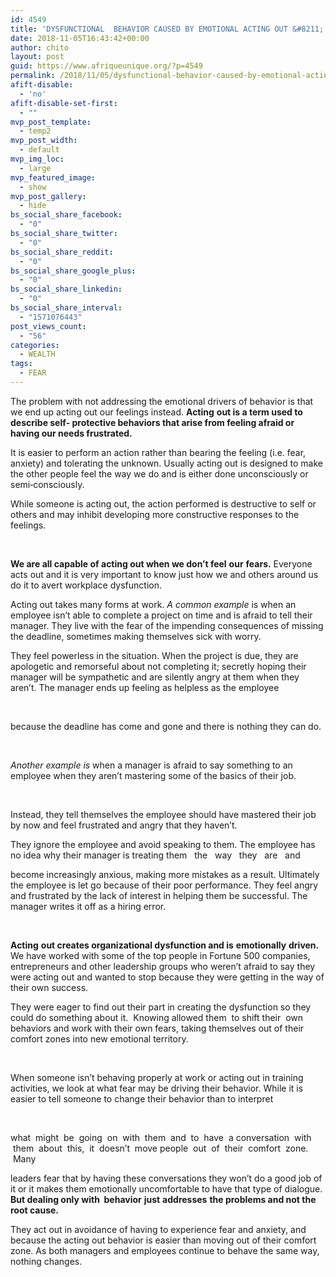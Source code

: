```yaml
---
id: 4549
title: 'DYSFUNCTIONAL  BEHAVIOR CAUSED BY EMOTIONAL ACTING OUT &#8211; FEAR'
date: 2018-11-05T16:43:42+00:00
author: chito
layout: post
guid: https://www.afriqueunique.org/?p=4549
permalink: /2018/11/05/dysfunctional-behavior-caused-by-emotional-acting-out-fear/
afift-disable:
  - 'no'
afift-disable-set-first:
  - ""
mvp_post_template:
  - temp2
mvp_post_width:
  - default
mvp_img_loc:
  - large
mvp_featured_image:
  - show
mvp_post_gallery:
  - hide
bs_social_share_facebook:
  - "0"
bs_social_share_twitter:
  - "0"
bs_social_share_reddit:
  - "0"
bs_social_share_google_plus:
  - "0"
bs_social_share_linkedin:
  - "0"
bs_social_share_interval:
  - "1571076443"
post_views_count:
  - "56"
categories:
  - WEALTH
tags:
  - FEAR
---
```

The problem with not addressing the emotional drivers of behavior is that we end up acting out our feelings instead. **Acting** **out is a term used to describe self‐ protective behaviors that arise from feeling afraid or** **having our needs frustrated.**

It is easier to perform an action rather than bearing the feeling (i.e. fear, anxiety) and tolerating the unknown. Usually acting out is designed to make the other people feel the way we do and is either done unconsciously or semi‐consciously.

While someone is acting out, the action performed is destructive to self or others and may inhibit developing more constructive responses to the feelings.

&nbsp;

**We are all capable of acting out when we don’t feel** **our** **fears.** Everyone acts out and it is very important to know just how we and others around us do it to avert workplace dysfunction.

Acting out takes many forms at work. _A common example_ is when an employee isn’t able to complete a project on time and is afraid to tell their manager. They live with the fear of the impending consequences of missing the deadline, sometimes making themselves sick with worry.

They feel powerless in the situation. When the project is due, they are apologetic and remorseful about not completing it; secretly hoping their manager will be sympathetic and are silently angry at them when they aren’t. The manager ends up feeling as helpless as the employee

&nbsp;

because the deadline has come and gone and there is nothing they can do.

&nbsp;

_Another example is_ when a manager is afraid to say something to an employee when they aren’t mastering some of the basics of their job.

&nbsp;

Instead, they tell themselves the employee should have mastered their job by now and feel frustrated and angry that they haven’t.

They ignore the employee and avoid speaking to them. The employee has no idea why their manager is treating them   the   way   they   are   and

become increasingly anxious, making more mistakes as a result. Ultimately the employee is let go because of their poor performance. They feel angry and frustrated by the lack of interest in helping them be successful. The manager writes it off as a hiring error.

&nbsp;

**Acting** **out creates organizational dysfunction and is** **emotionally** **driven.** We have worked with some of the top people in Fortune 500 companies, entrepreneurs and other leadership groups who weren’t afraid to say they were acting out and wanted to stop because they were getting in the way of their own success.

They were eager to find out their part in creating the dysfunction so they could do something about it.  Knowing allowed them  to shift their  own behaviors and work with their own fears, taking themselves out of their comfort zones into new emotional territory.

&nbsp;

When someone isn’t behaving properly at work or acting out in training activities, we look at what fear may be driving their behavior. While it is easier to tell someone to change their behavior than to interpret

&nbsp;

what  might  be  going  on  with  them  and  to  have  a conversation  with  them  about  this,  it  doesn’t  move people  out  of  their  comfort  zone.  Many

leaders fear that by having these conversations they won’t do a good job of it or it makes them emotionally uncomfortable to have that type of dialogue. **But dealing only with  behavior** **just** **addresses** **the problems and not the** **root cause.**

They act out in avoidance of having to experience fear and anxiety, and because the acting out behavior is easier than moving out of their comfort zone. As both managers and employees continue to behave the same way, nothing changes.
